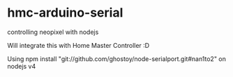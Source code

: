 # hmc-arduino-serial
controlling neopixel with nodejs

Will integrate this with Home Master Controller :D

Using
npm install "git://github.com/ghostoy/node-serialport.git#nan1to2"
on nodejs v4

